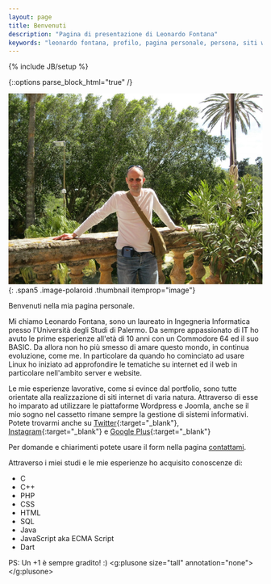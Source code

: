 ```yaml
---
layout: page
title: Benvenuti
description: "Pagina di presentazione di Leonardo Fontana"
keywords: "leonardo fontana, profilo, pagina personale, persona, siti web, website"
---
```

{% include JB/setup %}

{::options parse_block_html="true" /}
<div class="row-fluid" itemscope itemtype="http://schema.org/Person">

![Immagine Profilo](assets/images/profilo.jpg){: .span5 .image-polaroid .thumbnail itemprop="image"}

Benvenuti nella mia pagina personale.

Mi chiamo <span itemprop="name">Leonardo Fontana</span>, sono un laureato in <span itemprop="alumniOf">Ingegneria Informatica presso l'Università degli Studi di Palermo</span>.
Da sempre appassionato di IT ho avuto le prime esperienze all'età di 10 anni con un Commodore 64 ed il suo BASIC. Da allora non ho più smesso di amare questo mondo, in continua evoluzione, come me. In particolare da quando ho cominciato ad usare Linux ho iniziato ad approfondire le tematiche su internet ed il web in particolare nell'ambito server e website.

Le mie esperienze lavorative, come si evince dal portfolio, sono tutte orientate alla realizzazione di siti internet di varia natura. Attraverso di esse ho imparato ad utilizzare le piattaforme Wordpress e Joomla, anche se il mio sogno nel cassetto rimane sempre la gestione di sistemi informativi.
Potete trovarmi anche su [Twitter](https://twitter.com/tetsuo2501){:target="_blank"}, [Instagram](http://instagram.com/leonardofontana){:target="_blank"} e [Google Plus](https://plus.google.com/+LeonardoFontana/?rel=author"){:target="_blank"}

Per domande e chiarimenti potete usare il form nella pagina [contattami](\contattami.html).
</div>

Attraverso i miei studi e le mie esperienze ho acquisito conoscenze di:

* C
* C++
* PHP
* CSS
* HTML
* SQL
* Java
* JavaScript aka ECMA Script
* Dart

PS: Un +1 è sempre gradito! :) <g:plusone size="tall" annotation="none"></g:plusone>


